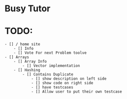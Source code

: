 # Busy Tutor


# TODO:
    - [] / home site
        - [] Info
        - [] Vote For next Problem toolve
    - [] Arrays
        - [] Array Info
            - [] Vector implementation
        - [] Hashing
            - [] Contains Duplicate
                - [] show description on left side
                - [] show code on right side
                - [] have testcases 
                - [] Allow user to put their own testcase 

